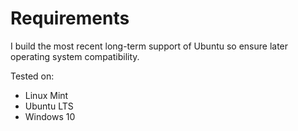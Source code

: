 # Requirements

I build the most recent long-term support of Ubuntu so ensure later operating system compatibility. 

Tested on: 

* Linux Mint
* Ubuntu LTS
* Windows 10




 